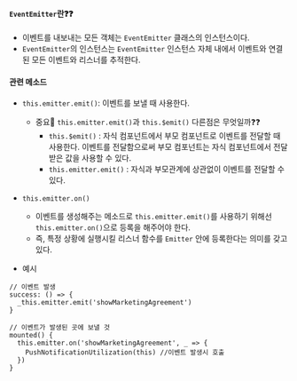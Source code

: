 #### `EventEmitter`란❓❓
+ 이벤트를 내보내는 모든 객체는 `EventEmitter` 클래스의 인스턴스이다.
+ `EventEmitter`의 인스턴스는 `EventEmitter` 인스턴스 자체 내에서 이벤트와 연결된 모든 이벤트와 리스너를 추적한다.

#### 관련 메소드
+ `this.emitter.emit()`: 이벤트를 보낼 때 사용한다.
  + 중요🎇 `this.emitter.emit()`과 `this.$emit()` 다른점은 무엇일까❓❓
    + `this.$emit()` : 자식 컴포넌트에서 부모 컴포넌트로 이벤트를 전달할 때 사용한다. 이벤트를 전달함으로써 부모 컴포넌트는 자식 컴포넌트에서 전달받은 값을 사용할 수 있다.
    + `this.emitter.emit()` : 자식과 부모관계에 상관없이 이벤트를 전달할 수 있다.

+ `this.emitter.on()`
  + 이벤트를 생성해주는 메소드로 `this.emitter.emit()`를 사용하기 위해선 `this.emitter.on()`으로 등록을 해주어야 한다.
  + 즉, 특정 상황에 실행시킬 리스너 함수를 `Emitter` 안에 등록한다는 의미를 갖고 있다. 
+ 예시
```node
// 이벤트 발생
success: () => {
  _this.emitter.emit('showMarketingAgreement')
}

// 이벤트가 발생된 곳에 보낼 것
mounted() {
  this.emitter.on('showMarketingAgreement', _ => {
    PushNotificationUtilization(this) //이벤트 발생시 호출
  })
}
```
